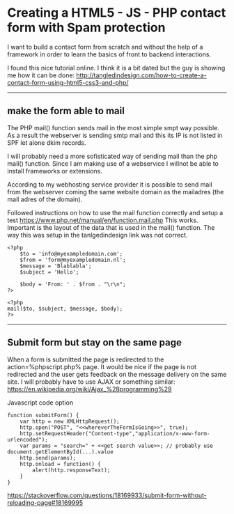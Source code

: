 # Creating a HTML5 - JS - PHP contact form with Spam protection

I want to build a contact form from scratch and without the help of a framework in order to learn the basics of front to backend interactions.

I found this nice tutorial online. I think it is a bit dated but the guy is showing me how it can be done:
http://tangledindesign.com/how-to-create-a-contact-form-using-html5-css3-and-php/

---

## make the form able to mail

The PHP mail() function sends mail in the most simple smpt way possible. As a result the webserver is sending smtp mail and this its IP is not listed in SPF let alone dkim records.

I will probably need a more sofisticated way of sending mail than the php mail() function. Since I am making use of a webservice I willnot be able to install frameworks or extensions.

According to my webhosting service provider it is possible to send mail from the webserver coming the same website domain as the mailadres (the mail adres of the domain).

Followed instructions on how to use the mail function correctly and setup a test
https://www.php.net/manual/en/function.mail.php
This works. Important is the layout of the data that is used in the mail() function. The way this was setup in the tanlgedindesign link was not correct.

```
<?php
    $to = 'info@myexampledomain.com';
    $from = 'form@myexampledomain.nl'; 
    $message = 'Blablabla';
    $subject = 'Hello';

    $body = 'From: ' . $from . "\r\n";
?>

<?php
mail($to, $subject, $message, $body);
?>
```
---

## Submit form but stay on the same page

When a form is submitted the page is redirected to the action=%phpscript.php% page. It would be nice if the page is not redirected and the user gets feedback on the message delivery on the same site. I will probably have to use AJAX or something similar: https://en.wikipedia.org/wiki/Ajax_%28programming%29

Javascript code option
```
function submitForm() {
    var http = new XMLHttpRequest();
    http.open("POST", "<<whereverTheFormIsGoing>>", true);
    http.setRequestHeader("Content-type","application/x-www-form-urlencoded");
    var params = "search=" + <<get search value>>; // probably use document.getElementById(...).value
    http.send(params);
    http.onload = function() {
        alert(http.responseText);
    }
}
```
https://stackoverflow.com/questions/18169933/submit-form-without-reloading-page#18169995





